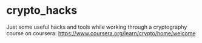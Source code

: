 # crypto_hacks

Just some useful hacks and tools while working through a cryptography course on coursera: https://www.coursera.org/learn/crypto/home/welcome

